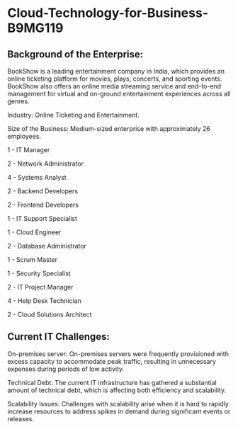 # Cloud-Technology-for-Business- B9MG119

## Background of the Enterprise:

BookShow is a leading entertainment company in India, which provides an online ticketing platform for movies, plays, concerts, and sporting events. BookShow also offers an online media streaming service and end-to-end management for virtual and on-ground entertainment experiences across all genres.  
 
Industry: Online Ticketing and Entertainment. 

Size of the Business: Medium-sized enterprise with approximately 26 employees. 
 
1 -  IT Manager	 

2 - Network Administrator	 

4 -  Systems Analyst	 

2 -  Backend Developers 

2 -  Frontend Developers	 

1 -  IT Support Specialist 

1 -  Cloud Engineer 	 

2 -  Database Administrator 

1 -  Scrum Master	 

1 -  Security Specialist	 

2 -  IT Project Manager	 

4 -  Help Desk Technician	 

2 -  Cloud Solutions Architect 

## Current IT Challenges: 

On-premises server: On-premises servers were frequently provisioned with excess capacity to accommodate peak traffic, resulting in unnecessary expenses during periods of low activity.  

 
Technical Debt: The current IT infrastructure has gathered a substantial amount of technical debt, which is affecting both efficiency and scalability.  

 
Scalability Issues: Challenges with scalability arise when it is hard to rapidly increase resources to address spikes in demand during significant events or releases.
